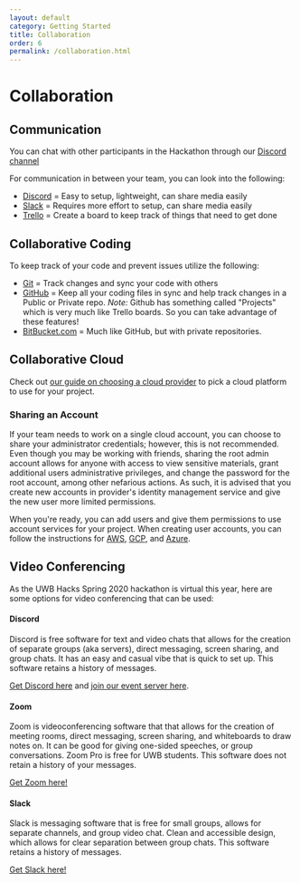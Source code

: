 ```yaml
---
layout: default
category: Getting Started
title: Collaboration
order: 6
permalink: /collaboration.html
---
```

# Collaboration

## Communication
You can chat with other participants in the Hackathon through our [Discord channel](LINK_N/A)

For communication in between your team, you can look into the following:
- [Discord](Discordapp.com) = Easy to setup, lightweight, can share media easily
- [Slack](Slack.com) = Requires more effort to setup, can share media easily
- [Trello](Trello.com) = Create a board to keep track of things that need to get done

## Collaborative Coding
To keep track of your code and prevent issues utilize the following:
- [Git](git-scm.com) = Track changes and sync your code with others
- [GitHub](Github.com) = Keep all your coding files in sync and help track changes in a Public or Private repo.
  *Note:* Github has something called "Projects" which is very much like Trello boards. So you can take advantage of these features!
- [BitBucket.com](BitBucket.com) = Much like GitHub, but with private repositories.

## Collaborative Cloud
Check out [our guide on choosing a cloud provider](https://docs.uwbhacks.com/cloud_setup.html) to pick a cloud platform to use for your project.



### Sharing an Account
If your team needs to work on a single cloud account, you can choose to share your administrator credentials; however, this is not recommended. Even though you may be working with friends, sharing the root admin account allows for anyone with access to view sensitive materials, grant additional users administrative privileges, and change the password for the root account, among other nefarious actions. As such, it is advised that you create new accounts in provider's identity management service and give the new user more limited permissions.

When you're ready, you can add users and give them permissions to use account services for your project.   When creating user accounts, you can follow the instructions for [AWS](https://docs.aws.amazon.com/marketplace/latest/userguide/marketplace-management-portal-user-access.html), [GCP](https://cloud.google.com/appengine/docs/standard/go/access-control#developers), and [Azure](https://docs.microsoft.com/en-us/azure/active-directory/fundamentals/add-users-azure-active-directory).

## Video Conferencing
As the UWB Hacks Spring 2020 hackathon is virtual this year, here are some options for video conferencing that can be used:

#### Discord
Discord is free software for text and video chats that allows for the creation of separate groups (aka servers), direct messaging, screen sharing, and group chats. It has an easy and casual vibe that is quick to set up. This software retains a history of messages.

[Get Discord here](https://discordapp.com/) and [join our event server here](https://discord.gg/EDBbxmt).
#### Zoom
Zoom is videoconferencing software that that allows for the creation of meeting rooms, direct messaging, screen sharing, and whiteboards to draw notes on. It can be good for giving one-sided speeches, or group conversations. Zoom Pro is free for UWB students. This software does not retain a history of your messages.

[Get Zoom here!](https://zoom.us/)
#### Slack
Slack is messaging software that is free for small groups, allows for separate channels, and group video chat. Clean and accessible design, which allows for clear separation between group chats. This software retains a history of messages.

[Get Slack here!](https://slack.com/intl/en-gb/video-conferencing)

